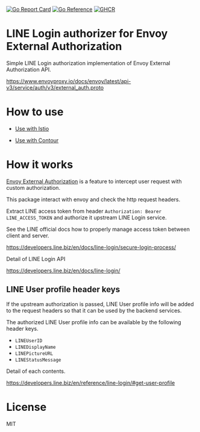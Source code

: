 [![Go Report Card](https://goreportcard.com/badge/github.com/jlandowner/envoy-ext-authz-line)](https://goreportcard.com/report/github.com/jlandowner/envoy-ext-authz-line)
[![Go Reference](https://pkg.go.dev/badge/github.com/jlandowner/envoy-ext-authz-line.svg)](https://pkg.go.dev/github.com/jlandowner/envoy-ext-authz-line)
[![GHCR](https://img.shields.io/badge/download-github_packages-brightgreen)](https://github.com/jlandowner/envoy-ext-authz-line/pkgs/container/envoy-ext-authz-line)

# LINE Login authorizer for Envoy External Authorization

Simple LINE Login authorization implementation of Envoy External Authorization API.

https://www.envoyproxy.io/docs/envoy/latest/api-v3/service/auth/v3/external_auth.proto

# How to use

- [Use with Istio](https://github.com/jlandowner/envoy-ext-authz-line/blob/main/kubernetes/istio/)

- [Use with Contour](https://github.com/jlandowner/envoy-ext-authz-line/blob/main/kubernetes/contour/)

# How it works

[Envoy External Authorization](https://www.envoyproxy.io/docs/envoy/latest/api-v3/extensions/filters/http/ext_authz/v3/ext_authz.proto.html) is a feature to intercept user request with custom authorization. 

This package interact with envoy and check the http request headers.

Extract LINE access token from header `Authorization: Bearer LINE_ACCESS_TOKEN` and authorize it upstream LINE Login service.

See the LINE official docs how to properly manage access token between client and server.

https://developers.line.biz/en/docs/line-login/secure-login-process/

Detail of LINE Login API 

https://developers.line.biz/en/docs/line-login/

## LINE User profile header keys
If the upstream authorization is passed, LINE User profile info will be added to the request headers so that it can be used by the backend services.

The authorized LINE User profile info can be available by the following header keys.

- `LINEUserID`
- `LINEDisplayName`
- `LINEPictureURL`
- `LINEStatusMessage`

Detail of each contents.

https://developers.line.biz/en/reference/line-login/#get-user-profile

# License
MIT
